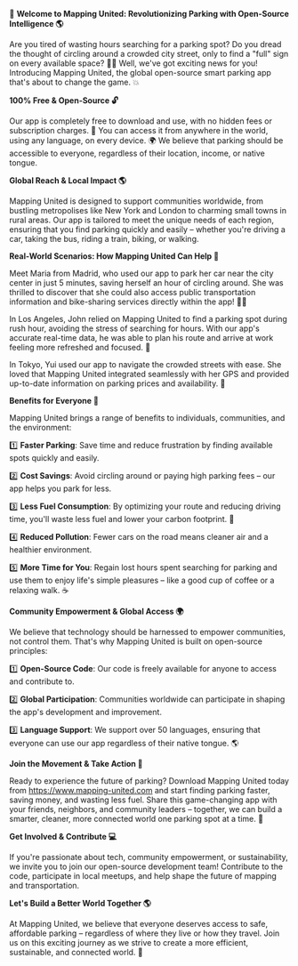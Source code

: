 🚀 **Welcome to Mapping United: Revolutionizing Parking with Open-Source Intelligence 🌎**

Are you tired of wasting hours searching for a parking spot? Do you dread the thought of circling around a crowded city street, only to find a "full" sign on every available space? 🚗💨 Well, we've got exciting news for you! Introducing Mapping United, the global open-source smart parking app that's about to change the game. 💥

**100% Free & Open-Source 🔓**

Our app is completely free to download and use, with no hidden fees or subscription charges. 🙌 You can access it from anywhere in the world, using any language, on every device. 🌍 We believe that parking should be accessible to everyone, regardless of their location, income, or native tongue.

**Global Reach & Local Impact 🌎**

Mapping United is designed to support communities worldwide, from bustling metropolises like New York and London to charming small towns in rural areas. Our app is tailored to meet the unique needs of each region, ensuring that you find parking quickly and easily – whether you're driving a car, taking the bus, riding a train, biking, or walking.

**Real-World Scenarios: How Mapping United Can Help 🌟**

Meet Maria from Madrid, who used our app to park her car near the city center in just 5 minutes, saving herself an hour of circling around. She was thrilled to discover that she could also access public transportation information and bike-sharing services directly within the app! 🚴‍♀️

In Los Angeles, John relied on Mapping United to find a parking spot during rush hour, avoiding the stress of searching for hours. With our app's accurate real-time data, he was able to plan his route and arrive at work feeling more refreshed and focused. 💼

In Tokyo, Yui used our app to navigate the crowded streets with ease. She loved that Mapping United integrated seamlessly with her GPS and provided up-to-date information on parking prices and availability. 📍

**Benefits for Everyone 👥**

Mapping United brings a range of benefits to individuals, communities, and the environment:

1️⃣ **Faster Parking**: Save time and reduce frustration by finding available spots quickly and easily.

2️⃣ **Cost Savings**: Avoid circling around or paying high parking fees – our app helps you park for less.

3️⃣ **Less Fuel Consumption**: By optimizing your route and reducing driving time, you'll waste less fuel and lower your carbon footprint. 🌿

4️⃣ **Reduced Pollution**: Fewer cars on the road means cleaner air and a healthier environment.

5️⃣ **More Time for You**: Regain lost hours spent searching for parking and use them to enjoy life's simple pleasures – like a good cup of coffee or a relaxing walk. ☕️

**Community Empowerment & Global Access 🌍**

We believe that technology should be harnessed to empower communities, not control them. That's why Mapping United is built on open-source principles:

1️⃣ **Open-Source Code**: Our code is freely available for anyone to access and contribute to.

2️⃣ **Global Participation**: Communities worldwide can participate in shaping the app's development and improvement.

3️⃣ **Language Support**: We support over 50 languages, ensuring that everyone can use our app regardless of their native tongue. 🌎

**Join the Movement & Take Action 🚀**

Ready to experience the future of parking? Download Mapping United today from https://www.mapping-united.com and start finding parking faster, saving money, and wasting less fuel. Share this game-changing app with your friends, neighbors, and community leaders – together, we can build a smarter, cleaner, more connected world one parking spot at a time. 🌟

**Get Involved & Contribute 💻**

If you're passionate about tech, community empowerment, or sustainability, we invite you to join our open-source development team! Contribute to the code, participate in local meetups, and help shape the future of mapping and transportation.

**Let's Build a Better World Together 🌎**

At Mapping United, we believe that everyone deserves access to safe, affordable parking – regardless of where they live or how they travel. Join us on this exciting journey as we strive to create a more efficient, sustainable, and connected world. 💖